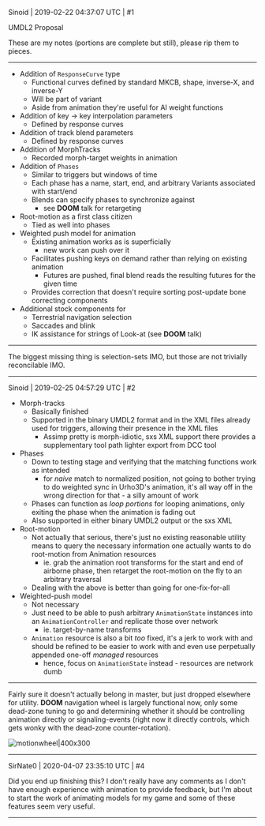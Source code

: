 Sinoid | 2019-02-22 04:37:07 UTC | #1

UMDL2 Proposal

These are my notes (portions are complete but still), please rip them to pieces.

---

- Addition of `ResponseCurve` type
    - Functional curves defined by standard MKCB, shape, inverse-X, and inverse-Y
    - Will be part of variant
    - Aside from animation they're useful for AI weight functions
- Addition of key -> key interpolation parameters
    - Defined by response curves
- Addition of track blend parameters
    - Defined by response curves
- Addition of MorphTracks
    - Recorded morph-target weights in animation
- Addition of `Phases`
    - Similar to triggers but windows of time
    - Each phase has a name, start, end, and arbitrary Variants associated with start/end
    - Blends can specify phases to synchronize against
         - see **DOOM** talk for retargeting
- Root-motion as a first class citizen
    - Tied as well into phases
- Weighted push model for animation
    - Existing animation works as is superficially
        - new work can push over it
    - Facilitates pushing keys on demand rather than relying on existing animation
         - Futures are pushed, final blend reads the resulting futures for the given time
    - Provides correction that doesn't require sorting post-update bone correcting components
- Additional stock components for
    - Terrestrial navigation selection
    - Saccades and blink
    - IK assistance for strings of Look-at (see **DOOM** talk)

---

The biggest missing thing is selection-sets IMO, but those are not trivially reconcilable IMO.

-------------------------

Sinoid | 2019-02-25 04:57:29 UTC | #2

- Morph-tracks
     - Basically finished
     - Supported in the binary UMDL2 format and in the XML files already used for triggers, allowing their presence in the XML files
         - Assimp pretty is morph-idiotic, sxs XML support there provides a supplementary tool path lighter export from DCC tool
- Phases
    - Down to testing stage and verifying that the matching functions work as intended
        - for *naive* match to normalized position, not going to bother trying to do weighted sync in Urho3D's animation, it's all way off in the wrong direction for that - a silly amount of work
    - Phases can function as *loop portions* for looping animations, only exiting the phase when the animation is fading out
    - Also supported in either binary UMDL2 output or the sxs XML
- Root-motion
    - Not actually that serious, there's just no existing reasonable utility means to query the necessary information one actually wants to do root-motion from Animation resources
        - ie. grab the animation root transforms for the start and end of airborne phase, then retarget the root-motion on the fly to an arbitrary traversal
    - Dealing with the above is better than going for one-fix-for-all
- Weighted-push model
    - Not necessary
    - Just need to be able to push arbitrary `AnimationState` instances into an `AnimationController` and replicate those over network
        - ie. target-by-name transforms
    - `Animation` resource is also a bit *too* fixed, it's a jerk to work with and should be refined to be easier to work with and even use perpetually appended one-off *managed* resources
        - hence, focus on `AnimationState` instead - resources are network dumb

---

Fairly sure it doesn't actually belong in master, but just dropped elsewhere for utility. **DOOM** navigation wheel is largely functional now, only some dead-zone tuning to go and determining whether it should be controlling animation directly or signaling-events (right now it directly controls, which gets wonky with the dead-zone counter-rotation).

![motionwheel|400x300](upload://mgyMugffRy32OqKdaztZoiSoQIt.png)

-------------------------

SirNate0 | 2020-04-07 23:35:10 UTC | #4

Did you end up finishing this? I don't really have any comments as I don't have enough experience with animation to provide feedback, but I'm about to start the work of animating models for my game and some of these features seem very useful.

-------------------------


